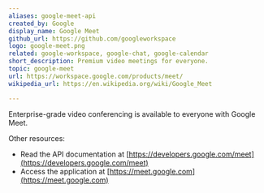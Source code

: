 ```yaml
---
aliases: google-meet-api
created_by: Google
display_name: Google Meet
github_url: https://github.com/googleworkspace
logo: google-meet.png
related: google-workspace, google-chat, google-calendar
short_description: Premium video meetings for everyone.
topic: google-meet
url: https://workspace.google.com/products/meet/
wikipedia_url: https://en.wikipedia.org/wiki/Google_Meet

---
```

Enterprise-grade video conferencing is available to everyone with Google Meet.

Other resources:

- Read the API documentation at [https://developers.google.com/meet](https://developers.google.com/meet)
- Access the application at [https://meet.google.com](https://meet.google.com)
